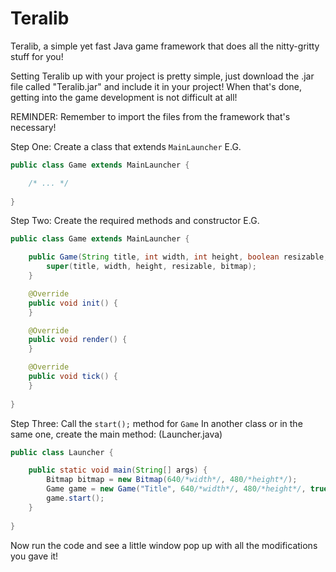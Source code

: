 # Teralib

Teralib, a simple yet fast Java game framework that does all the nitty-gritty stuff for you!

Setting Teralib up with your project is pretty simple, just download the .jar file called "Teralib.jar" and include it in your project!
When that's done, getting into the game development is not difficult at all!

REMINDER: Remember to import the files from the framework that's necessary!

Step One: Create a class that extends `MainLauncher`
E.G.
```java
public class Game extends MainLauncher {

	/* ... */
	
}
```

Step Two: Create the required methods and constructor
E.G.
```java
public class Game extends MainLauncher {

  	public Game(String title, int width, int height, boolean resizable, Bitmap bitmap) {
		super(title, width, height, resizable, bitmap);
	}

	@Override
	public void init() {
	}

	@Override
	public void render() {
	}

	@Override
	public void tick() {
	}
	
}
```

Step Three: Call the `start();` method for `Game`
In another class or in the same one, create the main method:
(Launcher.java)
```java
public class Launcher {

	public static void main(String[] args) {
		Bitmap bitmap = new Bitmap(640/*width*/, 480/*height*/);
		Game game = new Game("Title", 640/*width*/, 480/*height*/, true/*resizable*/, bitmap/*bitmap*/);
		game.start();
	}
	
}
```

Now run the code and see a little window pop up with all the modifications you gave it!

